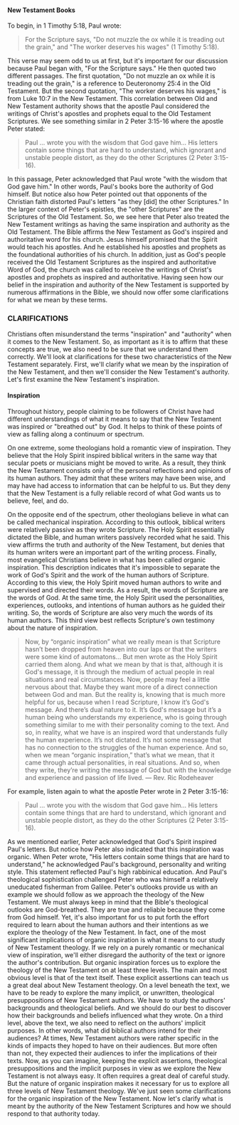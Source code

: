 #### New Testament Books

To begin, in 1 Timothy 5:18, Paul wrote:

> For the Scripture says, "Do not muzzle the ox while it is treading out the grain," and "The worker deserves his wages" (1 Timothy 5:18). 

This verse may seem odd to us at first, but it's important for our discussion because Paul began with, "For the Scripture says." He then quoted two different passages. The first quotation, "Do not muzzle an ox while it is treading out the grain," is a reference to Deuteronomy 25:4 in the Old Testament. But the second quotation, "The worker deserves his wages," is from Luke 10:7 in the New Testament. This correlation between Old and New Testament authority shows that the apostle Paul considered the writings of Christ's apostles and prophets equal to the Old Testament Scriptures. 
We see something similar in 2 Peter 3:15-16 where the apostle Peter stated:

> Paul … wrote you with the wisdom that God gave him… His letters contain some things that are hard to understand, which ignorant and unstable people distort, as they do the other Scriptures (2 Peter 3:15-16).

In this passage, Peter acknowledged that Paul wrote "with the wisdom that God gave him." In other words, Paul's books bore the authority of God himself. But notice also how Peter pointed out that opponents of the Christian faith distorted Paul's letters "as they [did] the other Scriptures." In the larger context of Peter's epistles, the "other Scriptures" are the Scriptures of the Old Testament. So, we see here that Peter also treated the New Testament writings as having the same inspiration and authority as the Old Testament. 
The Bible affirms the New Testament as God's inspired and authoritative word for his church. Jesus himself promised that the Spirit would teach his apostles. And he established his apostles and prophets as the foundational authorities of his church. In addition, just as God's people received the Old Testament Scriptures as the inspired and authoritative Word of God, the church was called to receive the writings of Christ's apostles and prophets as inspired and authoritative.
Having seen how our belief in the inspiration and authority of the New Testament is supported by numerous affirmations in the Bible, we should now offer some clarifications for what we mean by these terms. 

### CLARIFICATIONS

Christians often misunderstand the terms "inspiration" and "authority" when it comes to the New Testament. So, as important as it is to affirm that these concepts are true, we also need to be sure that we understand them correctly. 
We'll look at clarifications for these two characteristics of the New Testament separately. First, we'll clarify what we mean by the inspiration of the New Testament, and then we'll consider the New Testament's authority. Let's first examine the New Testament's inspiration.

#### Inspiration

Throughout history, people claiming to be followers of Christ have had different understandings of what it means to say that the New Testament was inspired or "breathed out" by God. It helps to think of these points of view as falling along a continuum or spectrum.

On one extreme, some theologians hold a romantic view of inspiration. They believe that the Holy Spirit inspired biblical writers in the same way that secular poets or musicians might be moved to write. As a result, they think the New Testament consists only of the personal reflections and opinions of its human authors. They admit that these writers may have been wise, and may have had access to information that can be helpful to us. But they deny that the New Testament is a fully reliable record of what God wants us to believe, feel, and do.

On the opposite end of the spectrum, other theologians believe in what can be called mechanical inspiration. According to this outlook, biblical writers were relatively passive as they wrote Scripture. The Holy Spirit essentially dictated the Bible, and human writers passively recorded what he said. This view affirms the truth and authority of the New Testament, but denies that its human writers were an important part of the writing process.
Finally, most evangelical Christians believe in what has been called organic inspiration. This description indicates that it's impossible to separate the work of God's Spirit and the work of the human authors of Scripture. According to this view, the Holy Spirit moved human authors to write and supervised and directed their words. As a result, the words of Scripture are the words of God. At the same time, the Holy Spirit used the personalities, experiences, outlooks, and intentions of human authors as he guided their writing. So, the words of Scripture are also very much the words of its human authors. This third view best reflects Scripture's own testimony about the nature of inspiration.

> Now, by “organic inspiration” what we really mean is that Scripture hasn’t been dropped from heaven into our laps or that the writers were some kind of automatons… But men wrote as the Holy Spirit carried them along. And what we mean by that is that, although it is God's message, it is through the medium of actual people in real situations and real circumstances. Now, people may feel a little nervous about that. Maybe they want more of a direct connection between God and man. But the reality is, knowing that is much more helpful for us, because when I read Scripture, I know it’s God's message. And there’s dual nature to it. It’s God's message but it’s a human being who understands my experience, who is going through something similar to me with their personality coming to the text. And so, in reality, what we have is an inspired word that understands fully the human experience. It’s not dictated. It’s not some message that has no connection to the struggles of the human experience. And so, when we mean “organic inspiration,” that’s what we mean, that it came through actual personalities, in real situations. And so, when they write, they’re writing the message of God but with the knowledge and experience and passion of life lived.
— Rev. Ric Rodeheaver 

For example, listen again to what the apostle Peter wrote in 2 Peter 3:15-16:

> Paul … wrote you with the wisdom that God gave him… His letters contain some things that are hard to understand, which ignorant and unstable people distort, as they do the other Scriptures (2 Peter 3:15-16).

As we mentioned earlier, Peter acknowledged that God's Spirit inspired Paul's letters. But notice how Peter also indicated that this inspiration was organic. When Peter wrote, "His letters contain some things that are hard to understand," he acknowledged Paul's background, personality and writing style. This statement reflected Paul's high rabbinical education. And Paul's theological sophistication challenged Peter who was himself a relatively uneducated fisherman from Galilee. 
Peter's outlooks provide us with an example we should follow as we approach the theology of the New Testament. We must always keep in mind that the Bible's theological outlooks are God-breathed. They are true and reliable because they come from God himself. Yet, it's also important for us to put forth the effort required to learn about the human authors and their intentions as we explore the theology of the New Testament.
In fact, one of the most significant implications of organic inspiration is what it means to our study of New Testament theology. If we rely on a purely romantic or mechanical view of inspiration, we'll either disregard the authority of the text or ignore the author's contribution. But organic inspiration forces us to explore the theology of the New Testament on at least three levels. 
The main and most obvious level is that of the text itself. These explicit assertions can teach us a great deal about New Testament theology. 
On a level beneath the text, we have to be ready to explore the many implicit, or unwritten, theological presuppositions of New Testament authors. We have to study the authors' backgrounds and theological beliefs. And we should do our best to discover how their backgrounds and beliefs influenced what they wrote. 
On a third level, above the text, we also need to reflect on the authors' implicit purposes. In other words, what did biblical authors intend for their audiences? At times, New Testament authors were rather specific in the kinds of impacts they hoped to have on their audiences. But more often than not, they expected their audiences to infer the implications of their texts. 
Now, as you can imagine, keeping the explicit assertions, theological presuppositions and the implicit purposes in view as we explore the New Testament is not always easy. It often requires a great deal of careful study. But the nature of organic inspiration makes it necessary for us to explore all three levels of New Testament theology. 
We've just seen some clarifications for the organic inspiration of the New Testament. Now let's clarify what is meant by the authority of the New Testament Scriptures and how we should respond to that authority today.

